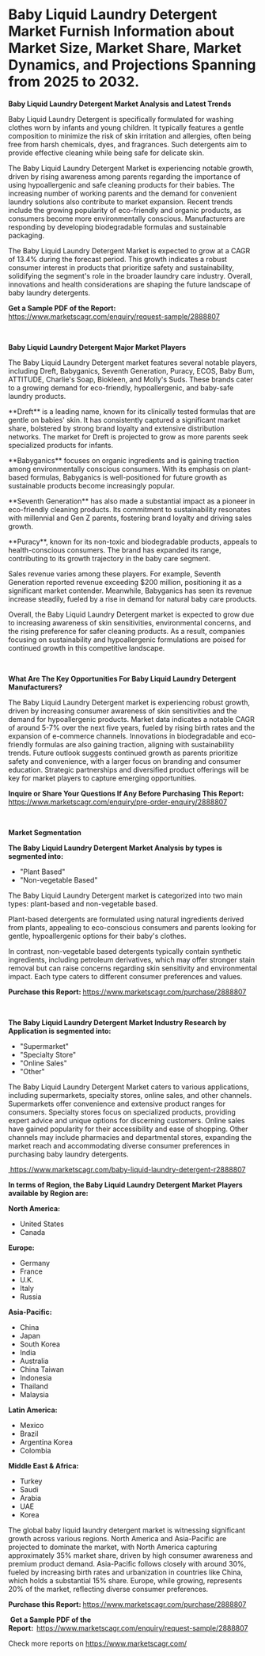 <p><h1>Baby Liquid Laundry Detergent Market Furnish Information about Market Size, Market Share, Market Dynamics, and Projections Spanning from 2025 to 2032.</h1></p><p><strong>Baby Liquid Laundry Detergent Market Analysis and Latest Trends</strong></p>
<p><p>Baby Liquid Laundry Detergent is specifically formulated for washing clothes worn by infants and young children. It typically features a gentle composition to minimize the risk of skin irritation and allergies, often being free from harsh chemicals, dyes, and fragrances. Such detergents aim to provide effective cleaning while being safe for delicate skin.</p><p>The Baby Liquid Laundry Detergent Market is experiencing notable growth, driven by rising awareness among parents regarding the importance of using hypoallergenic and safe cleaning products for their babies. The increasing number of working parents and the demand for convenient laundry solutions also contribute to market expansion. Recent trends include the growing popularity of eco-friendly and organic products, as consumers become more environmentally conscious. Manufacturers are responding by developing biodegradable formulas and sustainable packaging.</p><p>The Baby Liquid Laundry Detergent Market is expected to grow at a CAGR of 13.4% during the forecast period. This growth indicates a robust consumer interest in products that prioritize safety and sustainability, solidifying the segment's role in the broader laundry care industry. Overall, innovations and health considerations are shaping the future landscape of baby laundry detergents.</p></p>
<p><strong>Get a Sample PDF of the Report:&nbsp;</strong> <a href="https://www.marketscagr.com/enquiry/request-sample/2888807?utm_campaign=3092&utm_medium=2&utm_source=Github&utm_content=ia&utm_term=14032025&utm_id=baby-liquid-laundry-detergent">https://www.marketscagr.com/enquiry/request-sample/2888807</a></p>
<p>&nbsp;</p>
<p><strong>Baby Liquid Laundry Detergent Major Market Players</strong></p>
<p><p>The Baby Liquid Laundry Detergent market features several notable players, including Dreft, Babyganics, Seventh Generation, Puracy, ECOS, Baby Bum, ATTITUDE, Charlie's Soap, Biokleen, and Molly's Suds. These brands cater to a growing demand for eco-friendly, hypoallergenic, and baby-safe laundry products.</p><p>**Dreft** is a leading name, known for its clinically tested formulas that are gentle on babies' skin. It has consistently captured a significant market share, bolstered by strong brand loyalty and extensive distribution networks. The market for Dreft is projected to grow as more parents seek specialized products for infants.</p><p>**Babyganics** focuses on organic ingredients and is gaining traction among environmentally conscious consumers. With its emphasis on plant-based formulas, Babyganics is well-positioned for future growth as sustainable products become increasingly popular. </p><p>**Seventh Generation** has also made a substantial impact as a pioneer in eco-friendly cleaning products. Its commitment to sustainability resonates with millennial and Gen Z parents, fostering brand loyalty and driving sales growth. </p><p>**Puracy**, known for its non-toxic and biodegradable products, appeals to health-conscious consumers. The brand has expanded its range, contributing to its growth trajectory in the baby care segment.</p><p>Sales revenue varies among these players. For example, Seventh Generation reported revenue exceeding $200 million, positioning it as a significant market contender. Meanwhile, Babyganics has seen its revenue increase steadily, fueled by a rise in demand for natural baby care products.</p><p>Overall, the Baby Liquid Laundry Detergent market is expected to grow due to increasing awareness of skin sensitivities, environmental concerns, and the rising preference for safer cleaning products. As a result, companies focusing on sustainability and hypoallergenic formulations are poised for continued growth in this competitive landscape.</p></p>
<p>&nbsp;</p>
<p><strong>What Are The Key Opportunities For Baby Liquid Laundry Detergent Manufacturers?</strong></p>
<p><p>The Baby Liquid Laundry Detergent market is experiencing robust growth, driven by increasing consumer awareness of skin sensitivities and the demand for hypoallergenic products. Market data indicates a notable CAGR of around 5-7% over the next five years, fueled by rising birth rates and the expansion of e-commerce channels. Innovations in biodegradable and eco-friendly formulas are also gaining traction, aligning with sustainability trends. Future outlook suggests continued growth as parents prioritize safety and convenience, with a larger focus on branding and consumer education. Strategic partnerships and diversified product offerings will be key for market players to capture emerging opportunities.</p></p>
<p><strong>Inquire or Share Your Questions If Any Before Purchasing This Report:</strong> <a href="https://www.marketscagr.com/enquiry/pre-order-enquiry/2888807?utm_campaign=3092&utm_medium=2&utm_source=Github&utm_content=ia&utm_term=14032025&utm_id=baby-liquid-laundry-detergent">https://www.marketscagr.com/enquiry/pre-order-enquiry/2888807</a></p>
<p>&nbsp;</p>
<p><strong>Market Segmentation</strong></p>
<p><strong>The Baby Liquid Laundry Detergent Market Analysis by types is segmented into:</strong></p>
<p><ul><li>"Plant Based"</li><li>"Non-vegetable Based"</li></ul></p>
<p><p>The Baby Liquid Laundry Detergent market is categorized into two main types: plant-based and non-vegetable based. </p><p>Plant-based detergents are formulated using natural ingredients derived from plants, appealing to eco-conscious consumers and parents looking for gentle, hypoallergenic options for their baby's clothes. </p><p>In contrast, non-vegetable based detergents typically contain synthetic ingredients, including petroleum derivatives, which may offer stronger stain removal but can raise concerns regarding skin sensitivity and environmental impact. Each type caters to different consumer preferences and values.</p></p>
<p><strong>Purchase this Report:&nbsp;</strong><a href="https://www.marketscagr.com/purchase/2888807?utm_campaign=3092&utm_medium=2&utm_source=Github&utm_content=ia&utm_term=14032025&utm_id=baby-liquid-laundry-detergent">https://www.marketscagr.com/purchase/2888807</a></p>
<p>&nbsp;</p>
<p><strong>The Baby Liquid Laundry Detergent Market Industry Research by Application is segmented into:</strong></p>
<p><ul><li>"Supermarket"</li><li>"Specialty Store"</li><li>"Online Sales"</li><li>"Other"</li></ul></p>
<p><p>The Baby Liquid Laundry Detergent Market caters to various applications, including supermarkets, specialty stores, online sales, and other channels. Supermarkets offer convenience and extensive product ranges for consumers. Specialty stores focus on specialized products, providing expert advice and unique options for discerning customers. Online sales have gained popularity for their accessibility and ease of shopping. Other channels may include pharmacies and departmental stores, expanding the market reach and accommodating diverse consumer preferences in purchasing baby laundry detergents.</p></p>
<p><a href="https://www.marketscagr.com/baby-liquid-laundry-detergent-r2888807?utm_campaign=3092&utm_medium=2&utm_source=Github&utm_content=ia&utm_term=14032025&utm_id=baby-liquid-laundry-detergent">&nbsp;https://www.marketscagr.com/baby-liquid-laundry-detergent-r2888807</a></p>
<p><strong>In terms of Region, the Baby Liquid Laundry Detergent Market Players available by Region are:</strong></p>
<p>
    <p> <strong> North America: </strong>
        <ul>
            <li>United States</li>
            <li>Canada</li>
        </ul>
        </p> 
    <p> <strong> Europe: </strong>
        <ul>
            <li>Germany</li>
            <li>France</li>
            <li>U.K.</li>
            <li>Italy</li>
            <li>Russia</li>
        </ul>
        </p> 
    <p> <strong> Asia-Pacific: </strong>
        <ul>
            <li>China</li>
            <li>Japan</li>
            <li>South Korea</li>
            <li>India</li>
            <li>Australia</li>
            <li>China Taiwan</li>
            <li>Indonesia</li>
            <li>Thailand</li>
            <li>Malaysia</li>
        </ul>
        </p> 
    <p> <strong> Latin America: </strong>
        <ul>
            <li>Mexico</li>
            <li>Brazil</li>
            <li>Argentina Korea</li>
            <li>Colombia</li>
        </ul>
        </p> 
    <p> <strong> Middle East & Africa: </strong>
        <ul>
            <li>Turkey</li>
            <li>Saudi</li>
            <li>Arabia</li>
            <li>UAE</li>
            <li>Korea</li>
        </ul>
    </p>
    </p>
<p><p>The global baby liquid laundry detergent market is witnessing significant growth across various regions. North America and Asia-Pacific are projected to dominate the market, with North America capturing approximately 35% market share, driven by high consumer awareness and premium product demand. Asia-Pacific follows closely with around 30%, fueled by increasing birth rates and urbanization in countries like China, which holds a substantial 15% share. Europe, while growing, represents 20% of the market, reflecting diverse consumer preferences.</p></p>
<p><strong>Purchase this Report: </strong><a href="https://www.marketscagr.com/purchase/2888807?utm_campaign=3092&utm_medium=2&utm_source=Github&utm_content=ia&utm_term=14032025&utm_id=baby-liquid-laundry-detergent">https://www.marketscagr.com/purchase/2888807</a></p>
<p>&nbsp;<strong>Get a Sample PDF of the Report:&nbsp;&nbsp;</strong><a href="https://www.marketscagr.com/enquiry/request-sample/2888807?utm_campaign=3092&utm_medium=2&utm_source=Github&utm_content=ia&utm_term=14032025&utm_id=baby-liquid-laundry-detergent">https://www.marketscagr.com/enquiry/request-sample/2888807</a></p>
<p><strong></strong></p>
<p>Check more reports on <a href="https://www.marketscagr.com/?utm_campaign=3092&utm_medium=2&utm_source=Github&utm_content=ia&utm_term=14032025&utm_id=baby-liquid-laundry-detergent">https://www.marketscagr.com/</a></p>